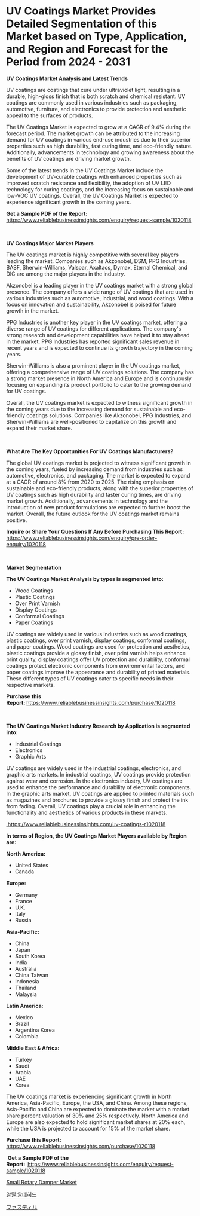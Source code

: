 <p><h1>UV Coatings Market Provides Detailed Segmentation of this Market based on Type, Application, and Region and Forecast for the Period from 2024 - 2031</h1></p><p><strong>UV Coatings Market Analysis and Latest Trends</strong></p>
<p><p>UV coatings are coatings that cure under ultraviolet light, resulting in a durable, high-gloss finish that is both scratch and chemical resistant. UV coatings are commonly used in various industries such as packaging, automotive, furniture, and electronics to provide protection and aesthetic appeal to the surfaces of products.</p><p>The UV Coatings Market is expected to grow at a CAGR of 9.4% during the forecast period. The market growth can be attributed to the increasing demand for UV coatings in various end-use industries due to their superior properties such as high durability, fast curing time, and eco-friendly nature. Additionally, advancements in technology and growing awareness about the benefits of UV coatings are driving market growth.</p><p>Some of the latest trends in the UV Coatings Market include the development of UV-curable coatings with enhanced properties such as improved scratch resistance and flexibility, the adoption of UV LED technology for curing coatings, and the increasing focus on sustainable and low-VOC UV coatings. Overall, the UV Coatings Market is expected to experience significant growth in the coming years.</p></p>
<p><strong>Get a Sample PDF of the Report:&nbsp;</strong> <a href="https://www.reliablebusinessinsights.com/enquiry/request-sample/1020118">https://www.reliablebusinessinsights.com/enquiry/request-sample/1020118</a></p>
<p>&nbsp;</p>
<p><strong>UV Coatings Major Market Players</strong></p>
<p><p>The UV coatings market is highly competitive with several key players leading the market. Companies such as Akzonobel, DSM, PPG Industries, BASF, Sherwin-Williams, Valspar, Axaltacs, Dymax, Eternal Chemical, and DIC are among the major players in the industry.</p><p>Akzonobel is a leading player in the UV coatings market with a strong global presence. The company offers a wide range of UV coatings that are used in various industries such as automotive, industrial, and wood coatings. With a focus on innovation and sustainability, Akzonobel is poised for future growth in the market.</p><p>PPG Industries is another key player in the UV coatings market, offering a diverse range of UV coatings for different applications. The company's strong research and development capabilities have helped it to stay ahead in the market. PPG Industries has reported significant sales revenue in recent years and is expected to continue its growth trajectory in the coming years.</p><p>Sherwin-Williams is also a prominent player in the UV coatings market, offering a comprehensive range of UV coatings solutions. The company has a strong market presence in North America and Europe and is continuously focusing on expanding its product portfolio to cater to the growing demand for UV coatings.</p><p>Overall, the UV coatings market is expected to witness significant growth in the coming years due to the increasing demand for sustainable and eco-friendly coatings solutions. Companies like Akzonobel, PPG Industries, and Sherwin-Williams are well-positioned to capitalize on this growth and expand their market share.</p></p>
<p>&nbsp;</p>
<p><strong>What Are The Key Opportunities For UV Coatings Manufacturers?</strong></p>
<p><p>The global UV coatings market is projected to witness significant growth in the coming years, fueled by increasing demand from industries such as automotive, electronics, and packaging. The market is expected to expand at a CAGR of around 8% from 2020 to 2025. The rising emphasis on sustainable and eco-friendly products, along with the superior properties of UV coatings such as high durability and faster curing times, are driving market growth. Additionally, advancements in technology and the introduction of new product formulations are expected to further boost the market. Overall, the future outlook for the UV coatings market remains positive.</p></p>
<p><strong>Inquire or Share Your Questions If Any Before Purchasing This Report:</strong> <a href="https://www.reliablebusinessinsights.com/enquiry/pre-order-enquiry/1020118">https://www.reliablebusinessinsights.com/enquiry/pre-order-enquiry/1020118</a></p>
<p>&nbsp;</p>
<p><strong>Market Segmentation</strong></p>
<p><strong>The UV Coatings Market Analysis by types is segmented into:</strong></p>
<p><ul><li>Wood Coatings</li><li>Plastic Coatings</li><li>Over Print Varnish</li><li>Display Coatings</li><li>Conformal Coatings</li><li>Paper Coatings</li></ul></p>
<p><p>UV coatings are widely used in various industries such as wood coatings, plastic coatings, over print varnish, display coatings, conformal coatings, and paper coatings. Wood coatings are used for protection and aesthetics, plastic coatings provide a glossy finish, over print varnish helps enhance print quality, display coatings offer UV protection and durability, conformal coatings protect electronic components from environmental factors, and paper coatings improve the appearance and durability of printed materials. These different types of UV coatings cater to specific needs in their respective markets.</p></p>
<p><strong>Purchase this Report:&nbsp;</strong><a href="https://www.reliablebusinessinsights.com/purchase/1020118">https://www.reliablebusinessinsights.com/purchase/1020118</a></p>
<p>&nbsp;</p>
<p><strong>The UV Coatings Market Industry Research by Application is segmented into:</strong></p>
<p><ul><li>Industrial Coatings</li><li>Electronics</li><li>Graphic Arts</li></ul></p>
<p><p>UV coatings are widely used in the industrial coatings, electronics, and graphic arts markets. In industrial coatings, UV coatings provide protection against wear and corrosion. In the electronics industry, UV coatings are used to enhance the performance and durability of electronic components. In the graphic arts market, UV coatings are applied to printed materials such as magazines and brochures to provide a glossy finish and protect the ink from fading. Overall, UV coatings play a crucial role in enhancing the functionality and aesthetics of various products in these markets.</p></p>
<p><a href="https://www.reliablebusinessinsights.com/uv-coatings-r1020118">&nbsp;https://www.reliablebusinessinsights.com/uv-coatings-r1020118</a></p>
<p><strong>In terms of Region, the UV Coatings Market Players available by Region are:</strong></p>
<p>
    <p> <strong> North America: </strong>
        <ul>
            <li>United States</li>
            <li>Canada</li>
        </ul>
        </p> 
    <p> <strong> Europe: </strong>
        <ul>
            <li>Germany</li>
            <li>France</li>
            <li>U.K.</li>
            <li>Italy</li>
            <li>Russia</li>
        </ul>
        </p> 
    <p> <strong> Asia-Pacific: </strong>
        <ul>
            <li>China</li>
            <li>Japan</li>
            <li>South Korea</li>
            <li>India</li>
            <li>Australia</li>
            <li>China Taiwan</li>
            <li>Indonesia</li>
            <li>Thailand</li>
            <li>Malaysia</li>
        </ul>
        </p> 
    <p> <strong> Latin America: </strong>
        <ul>
            <li>Mexico</li>
            <li>Brazil</li>
            <li>Argentina Korea</li>
            <li>Colombia</li>
        </ul>
        </p> 
    <p> <strong> Middle East & Africa: </strong>
        <ul>
            <li>Turkey</li>
            <li>Saudi</li>
            <li>Arabia</li>
            <li>UAE</li>
            <li>Korea</li>
        </ul>
    </p>
    </p>
<p><p>The UV coatings market is experiencing significant growth in North America, Asia-Pacific, Europe, the USA, and China. Among these regions, Asia-Pacific and China are expected to dominate the market with a market share percent valuation of 30% and 25% respectively. North America and Europe are also expected to hold significant market shares at 20% each, while the USA is projected to account for 15% of the market share.</p></p>
<p><strong>Purchase this Report: </strong><a href="https://www.reliablebusinessinsights.com/purchase/1020118">https://www.reliablebusinessinsights.com/purchase/1020118</a></p>
<p>&nbsp;<strong>Get a Sample PDF of the Report:&nbsp;&nbsp;</strong><a href="https://www.reliablebusinessinsights.com/enquiry/request-sample/1020118">https://www.reliablebusinessinsights.com/enquiry/request-sample/1020118</a></p>
<p><strong></strong></p>
<p><p><a href="https://github.com/mdinislamsheik/Market-Research-Report-List-1/blob/main/small-rotary-damper-market.md">Small Rotary Damper Market</a></p><p><a href="https://github.com/AidenReinger/Market-Research-Report-List-2/blob/main/29855204906.md">알릴 알데히드</a></p><p><a href="https://github.com/mcbeesbxa270/Market-Research-Report-List-3/blob/main/20781901134.md">ファスディル</a></p></p>